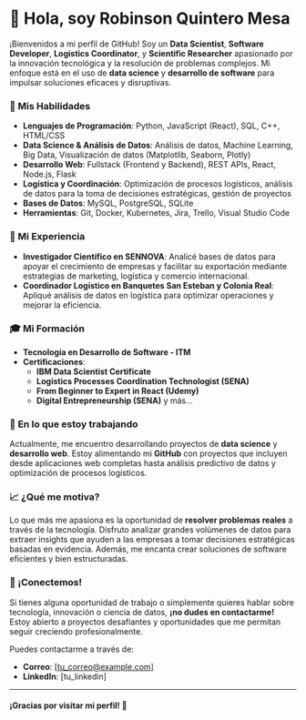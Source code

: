# 👋 Hola, soy Robinson Quintero Mesa

¡Bienvenidos a mi perfil de GitHub! Soy un **Data Scientist**, **Software Developer**, **Logistics Coordinator**, y **Scientific Researcher** apasionado por la innovación tecnológica y la resolución de problemas complejos. Mi enfoque está en el uso de **data science** y **desarrollo de software** para impulsar soluciones eficaces y disruptivas.

### 🚀 Mis Habilidades

- **Lenguajes de Programación**: Python, JavaScript (React), SQL, C++, HTML/CSS
- **Data Science & Análisis de Datos**: Análisis de datos, Machine Learning, Big Data, Visualización de datos (Matplotlib, Seaborn, Plotly)
- **Desarrollo Web**: Fullstack (Frontend y Backend), REST APIs, React, Node.js, Flask
- **Logística y Coordinación**: Optimización de procesos logísticos, análisis de datos para la toma de decisiones estratégicas, gestión de proyectos
- **Bases de Datos**: MySQL, PostgreSQL, SQLite
- **Herramientas**: Git, Docker, Kubernetes, Jira, Trello, Visual Studio Code

### 💼 Mi Experiencia

- **Investigador Científico en SENNOVA**: Analicé bases de datos para apoyar el crecimiento de empresas y facilitar su exportación mediante estrategias de marketing, logística y comercio internacional.
- **Coordinador Logístico en Banquetes San Esteban y Colonia Real**: Apliqué análisis de datos en logística para optimizar operaciones y mejorar la eficiencia.

### 🎓 Mi Formación

- **Tecnología en Desarrollo de Software - ITM**
- **Certificaciones**:
  - **IBM Data Scientist Certificate**
  - **Logistics Processes Coordination Technologist (SENA)**
  - **From Beginner to Expert in React (Udemy)**
  - **Digital Entrepreneurship (SENA)** y más...

### 🌱 En lo que estoy trabajando

Actualmente, me encuentro desarrollando proyectos de **data science** y **desarrollo web**. Estoy alimentando mi **GitHub** con proyectos que incluyen desde aplicaciones web completas hasta análisis predictivo de datos y optimización de procesos logísticos.

### 📈 ¿Qué me motiva?

Lo que más me apasiona es la oportunidad de **resolver problemas reales** a través de la tecnología. Disfruto analizar grandes volúmenes de datos para extraer insights que ayuden a las empresas a tomar decisiones estratégicas basadas en evidencia. Además, me encanta crear soluciones de software eficientes y bien estructuradas.

### 📩 ¡Conectemos!

Si tienes alguna oportunidad de trabajo o simplemente quieres hablar sobre tecnología, innovación o ciencia de datos, **¡no dudes en contactarme!** Estoy abierto a proyectos desafiantes y oportunidades que me permitan seguir creciendo profesionalmente.

Puedes contactarme a través de:
- **Correo**: [tu_correo@example.com]
- **LinkedIn**: [tu_linkedin]

---

#### ¡Gracias por visitar mi perfil! 🚀

